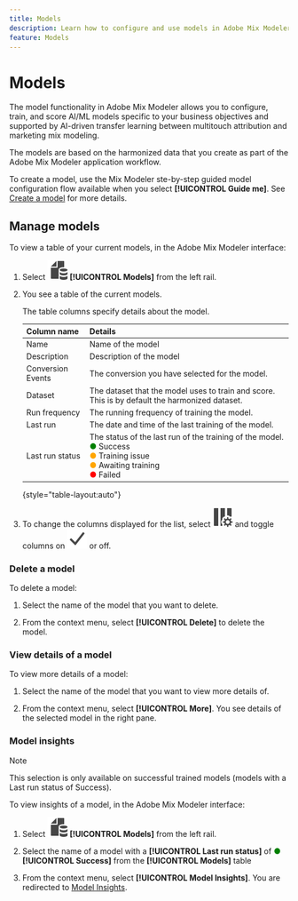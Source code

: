 ```yaml
---
title: Models
description: Learn how to configure and use models in Adobe Mix Modeler.
feature: Models
---
```


# Models

The model functionality in Adobe Mix Modeler allows you to configure, train, and score AI/ML models specific to your business objectives and supported by AI-driven transfer learning between multitouch attribution and marketing mix modeling. 

The models are based on the harmonized data that you create as part of the Adobe Mix Modeler application workflow.

To create a model, use the Mix Modeler ste-by-step guided model configuration flow available when you select **[!UICONTROL Guide me]**. See [Create a model](create.md) for more details.

## Manage models

To view a table of your current models, in the Adobe Mix Modeler interface:

1. Select ![](../assets/icons/FileData.svg) **[!UICONTROL Models]** from the left rail.
   
1. You see a table of the current models.

    The table columns specify details about the model.

    | Column name | Details |
    |---|---|
    | Name | Name of the model |
    | Description | Description of the model |
    | Conversion Events | The conversion you have selected for the model. |
    | Dataset | The dataset that the model uses to train and score. This is by default the harmonized dataset. |
    | Run frequency | The running frequency of training the model. |
    | Last run | The date and time of the last training of the model. |
    | Last run status | The status of the last run of the training of the model. <br/><span style="color:green">●</span> Success<br/><span style="color:orange">●</span> Training issue<br/> <span style="color:orange">●</span> Awaiting training <br/><span style="color:red">●</span> Failed|

    {style="table-layout:auto"}

1. To change the columns displayed for the list, select ![Column settings](../assets/icons/ColumnSetting.svg) and toggle columns on ![Check](../assets/icons/Checkmark.svg) or off.

### Delete a model

To delete a model:

   1. Select the name of the model that you want to delete.

   1. From the context menu, select **[!UICONTROL Delete]** to delete the model. 

### View details of a model

To view more details of a model:

   1. Select the name of the model that you want to view more details of.

   1. From the context menu, select **[!UICONTROL More]**. You see details of the selected model in the right pane.



### Model insights

>[!NOTE]
>
>This selection is only available on successful trained models (models with a Last run status of Success).
>

To view insights of a model, in the Adobe Mix Modeler interface:

   1. Select ![](../assets/icons/FileData.svg) **[!UICONTROL Models]** from the left rail.

   1. Select the name of a model with a **[!UICONTROL Last run status]** of <span style="color:green">●</span> **[!UICONTROL Success]** from the **[!UICONTROL Models]** table

   1. From the context menu, select **[!UICONTROL Model Insights]**. You are redirected to [Model Insights](insights.md).


